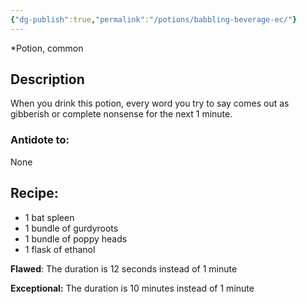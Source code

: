 ```yaml
---
{"dg-publish":true,"permalink":"/potions/babbling-beverage-ec/"}
---
```


*Potion, common 

## Description
When you drink this potion, every word you try to say comes out as gibberish or complete nonsense for the next 1 minute.

### Antidote to: 
None

## Recipe:
- 1 bat spleen
- 1 bundle of gurdyroots
- 1 bundle of poppy heads
- 1 flask of ethanol

**Flawed**:
The duration is 12 seconds instead of 1 minute

**Exceptional:** 
The duration is 10 minutes instead of 1 minute